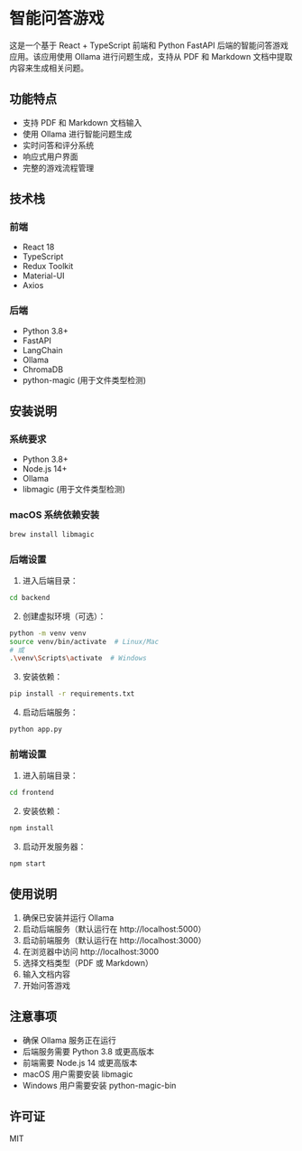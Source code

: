 # 智能问答游戏

这是一个基于 React + TypeScript 前端和 Python FastAPI 后端的智能问答游戏应用。该应用使用 Ollama 进行问题生成，支持从 PDF 和 Markdown 文档中提取内容来生成相关问题。

## 功能特点

- 支持 PDF 和 Markdown 文档输入
- 使用 Ollama 进行智能问题生成
- 实时问答和评分系统
- 响应式用户界面
- 完整的游戏流程管理

## 技术栈

### 前端
- React 18
- TypeScript
- Redux Toolkit
- Material-UI
- Axios

### 后端
- Python 3.8+
- FastAPI
- LangChain
- Ollama
- ChromaDB
- python-magic (用于文件类型检测)

## 安装说明

### 系统要求

- Python 3.8+
- Node.js 14+
- Ollama
- libmagic (用于文件类型检测)

### macOS 系统依赖安装

```bash
brew install libmagic
```

### 后端设置

1. 进入后端目录：
```bash
cd backend
```

2. 创建虚拟环境（可选）：
```bash
python -m venv venv
source venv/bin/activate  # Linux/Mac
# 或
.\venv\Scripts\activate  # Windows
```

3. 安装依赖：
```bash
pip install -r requirements.txt
```

4. 启动后端服务：
```bash
python app.py
```

### 前端设置

1. 进入前端目录：
```bash
cd frontend
```

2. 安装依赖：
```bash
npm install
```

3. 启动开发服务器：
```bash
npm start
```

## 使用说明

1. 确保已安装并运行 Ollama
2. 启动后端服务（默认运行在 http://localhost:5000）
3. 启动前端服务（默认运行在 http://localhost:3000）
4. 在浏览器中访问 http://localhost:3000
5. 选择文档类型（PDF 或 Markdown）
6. 输入文档内容
7. 开始问答游戏

## 注意事项

- 确保 Ollama 服务正在运行
- 后端服务需要 Python 3.8 或更高版本
- 前端需要 Node.js 14 或更高版本
- macOS 用户需要安装 libmagic
- Windows 用户需要安装 python-magic-bin

## 许可证

MIT 